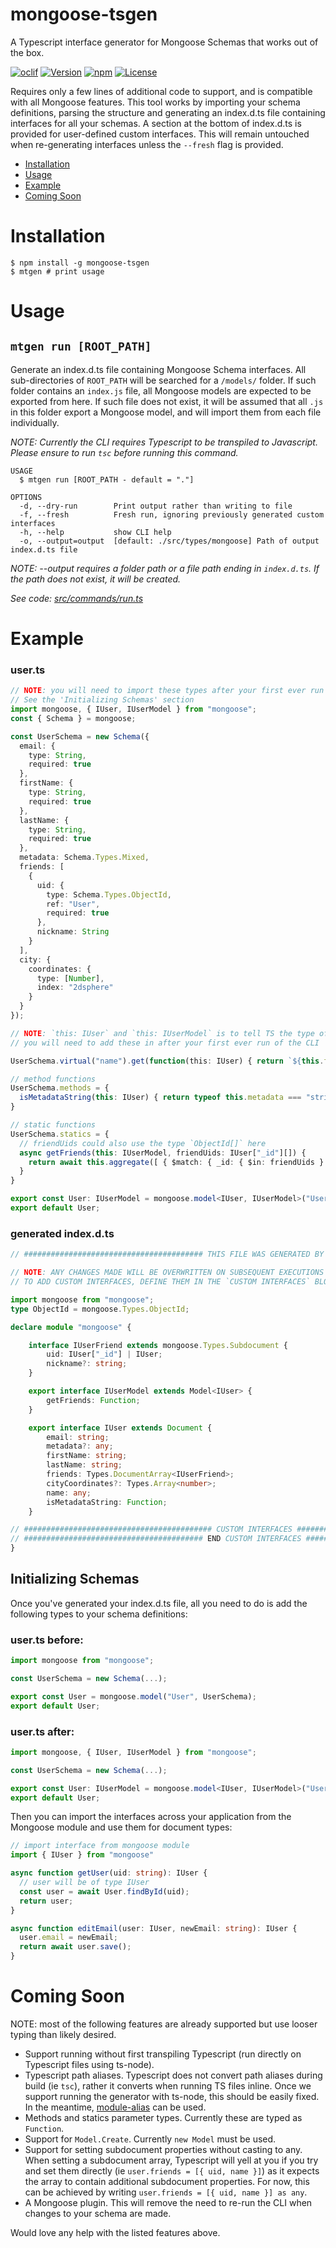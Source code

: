 mongoose-tsgen
==============

A Typescript interface generator for Mongoose Schemas that works out of the box.

[![oclif](https://img.shields.io/badge/cli-oclif-brightgreen.svg)](https://oclif.io)
[![Version](https://img.shields.io/npm/v/mongoose-tsgen.svg)](https://npmjs.org/package/mongoose-tsgen)
[![npm](https://img.shields.io/npm/dt/mongoose-tsgen)](https://www.npmjs.com/package/mongoose-tsgen)
[![License](https://img.shields.io/npm/l/mongoose-tsgen.svg)](https://github.com/Bounced-Inc/mongoose-tsgen/blob/master/package.json)
<!-- [![Downloads/week](https://img.shields.io/npm/dw/mongoose-tsgen.svg)](https://npmjs.org/package/mongoose-tsgen) -->

Requires only a few lines of additional code to support, and is compatible with all Mongoose features. This tool works by importing your schema definitions, parsing the structure and generating an index.d.ts file containing interfaces for all your schemas. A section at the bottom of index.d.ts is provided for user-defined custom interfaces. This will remain untouched when re-generating interfaces unless the `--fresh` flag is provided.

<!-- toc -->
* [Installation](#installation)
* [Usage](#usage)
* [Example](#example)
* [Coming Soon](#coming-soon)
<!-- tocstop -->
# Installation
<!-- usage -->
```sh-session
$ npm install -g mongoose-tsgen
$ mtgen # print usage
```
<!-- usagestop -->
# Usage
<!-- commands -->

## `mtgen run [ROOT_PATH]`

Generate an index.d.ts file containing Mongoose Schema interfaces. All sub-directories of `ROOT_PATH` will be searched for a `/models/` folder. If such folder contains an `index.js` file, all Mongoose models are expected to be exported from here. If such file does not exist, it will be assumed that all `.js` in this folder export a Mongoose model, and will import them from each file individually.

<i>NOTE: Currently the CLI requires Typescript to be transpiled to Javascript. Please ensure to run `tsc` before running this command.</i>

```
USAGE
  $ mtgen run [ROOT_PATH - default = "."]

OPTIONS
  -d, --dry-run        Print output rather than writing to file
  -f, --fresh          Fresh run, ignoring previously generated custom interfaces
  -h, --help           show CLI help
  -o, --output=output  [default: ./src/types/mongoose] Path of output index.d.ts file
```

<i>NOTE: --output requires a folder path or a file path ending in `index.d.ts`. If the path does not exist, it will be created.</i>

_See code: [src/commands/run.ts](https://github.com/Bounced-Inc/mongoose-tsgen/blob/master/src/commands/run.ts)_
<!-- commandsstop -->

# Example

### user.ts

```typescript
// NOTE: you will need to import these types after your first ever run of the CLI
// See the 'Initializing Schemas' section
import mongoose, { IUser, IUserModel } from "mongoose";
const { Schema } = mongoose;

const UserSchema = new Schema({
  email: {
    type: String,
    required: true
  },
  firstName: {
    type: String,
    required: true
  },
  lastName: {
    type: String,
    required: true
  },
  metadata: Schema.Types.Mixed,
  friends: [
    {
      uid: {
        type: Schema.Types.ObjectId,
        ref: "User",
        required: true
      },
      nickname: String
    }
  ],
  city: {
    coordinates: {
      type: [Number],
      index: "2dsphere"
    }
  }
});

// NOTE: `this: IUser` and `this: IUserModel` is to tell TS the type of `this' value using the "fake this" feature
// you will need to add these in after your first ever run of the CLI

UserSchema.virtual("name").get(function(this: IUser) { return `${this.firstName} ${this.lastName}` });

// method functions
UserSchema.methods = {
  isMetadataString(this: IUser) { return typeof this.metadata === "string"; }
}

// static functions
UserSchema.statics = {
  // friendUids could also use the type `ObjectId[]` here
  async getFriends(this: IUserModel, friendUids: IUser["_id"][]) {
    return await this.aggregate([ { $match: { _id: { $in: friendUids } } } ]);
  }
}

export const User: IUserModel = mongoose.model<IUser, IUserModel>("User", UserSchema);
export default User;
```

### generated index.d.ts

```typescript
// ######################################## THIS FILE WAS GENERATED BY MONGOOSE-TSGEN ######################################## //

// NOTE: ANY CHANGES MADE WILL BE OVERWRITTEN ON SUBSEQUENT EXECUTIONS OF MONGOOSE-TSGEN.
// TO ADD CUSTOM INTERFACES, DEFINE THEM IN THE `CUSTOM INTERFACES` BLOCK

import mongoose from "mongoose";
type ObjectId = mongoose.Types.ObjectId;

declare module "mongoose" {

	interface IUserFriend extends mongoose.Types.Subdocument {
		uid: IUser["_id"] | IUser;
		nickname?: string;
	}

	export interface IUserModel extends Model<IUser> {
		getFriends: Function;
	}

	export interface IUser extends Document {
		email: string;
		metadata?: any;
		firstName: string;
		lastName: string;
		friends: Types.DocumentArray<IUserFriend>;
		cityCoordinates?: Types.Array<number>;
		name: any;
		isMetadataString: Function;
	}

// ########################################## CUSTOM INTERFACES ########################################## //
// ######################################## END CUSTOM INTERFACES ######################################## //
}
```

## Initializing Schemas

Once you've generated your index.d.ts file, all you need to do is add the following types to your schema definitions:

### user.ts before:

```typescript
import mongoose from "mongoose";

const UserSchema = new Schema(...);

export const User = mongoose.model("User", UserSchema);
export default User;
```

### user.ts after:

```typescript
import mongoose, { IUser, IUserModel } from "mongoose";

const UserSchema = new Schema(...);

export const User: IUserModel = mongoose.model<IUser, IUserModel>("User", UserSchema);
export default User;
```

Then you can import the interfaces across your application from the Mongoose module and use them for document types:

```typescript
// import interface from mongoose module
import { IUser } from "mongoose"

async function getUser(uid: string): IUser {
  // user will be of type IUser
  const user = await User.findById(uid);
  return user;
}

async function editEmail(user: IUser, newEmail: string): IUser {
  user.email = newEmail;
  return await user.save();
}
```

# Coming Soon

NOTE: most of the following features are already supported but use looser typing than likely desired.

- Support running without first transpiling Typescript (run directly on Typescript files using ts-node).
- Typescript path aliases. Typescript does not convert path aliases during build (ie `tsc`), rather it converts when running TS files inline. Once we support running the generator with ts-node, this should be easily fixed. In the meantime, [module-alias](https://www.npmjs.com/package/module-alias) can be used.
- Methods and statics parameter types. Currently these are typed as `Function`.
- Support for `Model.Create`. Currently `new Model` must be used.
- Support for setting subdocument properties without casting to any. When setting a subdocument array, Typescript will yell at you if you try and set them directly (ie `user.friends = [{ uid, name }]`) as it expects the array to contain additional subdocument properties. For now, this can be achieved by writing `user.friends = [{ uid, name }] as any`.
- A Mongoose plugin. This will remove the need to re-run the CLI when changes to your schema are made.

Would love any help with the listed features above.
